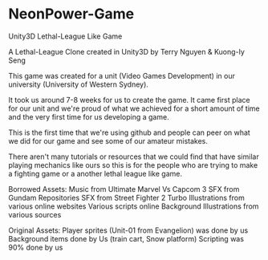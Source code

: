 # NeonPower-Game
Unity3D Lethal-League Like Game


A Lethal-League Clone created in Unity3D by Terry Nguyen & Kuong-Iy Seng

This game was created for a unit (Video Games Development) in our university (University of Western Sydney).

It took us around 7-8 weeks for us to create the game. It came first place for our unit and we're proud of what we achieved for a short
amount of time and the very first time for us developing a game.


This is the first time that we're using github and people can peer on what we did for our game and see some of our amateur mistakes.

There aren't many tutorials or resources that we could find that have similar playing mechanics like ours so this is for the people
who are trying to make a fighting game or a another lethal league like game.


Borrowed Assets:
Music from Ultimate Marvel Vs Capcom 3
SFX from Gundam Repositories
SFX from Street Fighter 2 Turbo
Illustrations from various online websites
Various scripts online
Background Illustrations from various sources


Original Assets:
Player sprites (Unit-01 from Evangelion) was done by us
Background items done by Us (train cart, Snow platform)
Scripting was 90% done by us



